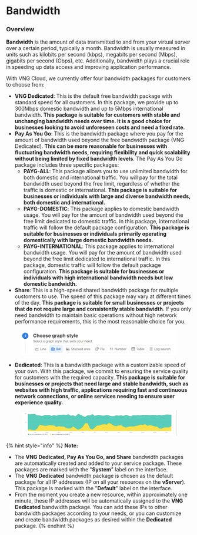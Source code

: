 # Bandwidth

### **Overview**

**Bandwidth** is the amount of data transmitted to and from your virtual server over a certain period, typically a month. Bandwidth is usually measured in units such as kilobits per second (kbps), megabits per second (Mbps), gigabits per second (Gbps), etc. Additionally, bandwidth plays a crucial role in speeding up data access and improving application performance.

With VNG Cloud, we currently offer four bandwidth packages for customers to choose from:

* **VNG Dedicated**: This is the default free bandwidth package with standard speed for all customers. In this package, we provide up to 300Mbps domestic bandwidth and up to 5Mbps international bandwidth. **This package is suitable for customers with stable and unchanging bandwidth needs over time. It is a good choice for businesses looking to avoid unforeseen costs and need a fixed rate.**
* **Pay As You Go**: This is the bandwidth package where you pay for the amount of bandwidth used beyond the free bandwidth package (VNG Dedicated). **This can be more reasonable for businesses with fluctuating bandwidth needs, requiring flexibility and quick scalability without being limited by fixed bandwidth levels**. The Pay As You Go package includes three specific packages:
  * **PAYG-ALL**: This package allows you to use unlimited bandwidth for both domestic and international traffic. You will pay for the total bandwidth used beyond the free limit, regardless of whether the traffic is domestic or international. **This package is suitable for businesses or individuals with large and diverse bandwidth needs, both domestic and international.**
  * **PAYG-DOMESTIC**: This package applies to domestic bandwidth usage. You will pay for the amount of bandwidth used beyond the free limit dedicated to domestic traffic. In this package, international traffic will follow the default package configuration. **This package is suitable for businesses or individuals primarily operating domestically with large domestic bandwidth needs.**
  * **PAYG-INTERNATIONAL**: This package applies to international bandwidth usage. You will pay for the amount of bandwidth used beyond the free limit dedicated to international traffic. In this package, domestic traffic will follow the default package configuration. **This package is suitable for businesses or individuals with high international bandwidth needs but low domestic bandwidth.**
* **Share**: This is a high-speed shared bandwidth package for multiple customers to use. The speed of this package may vary at different times of the day. **This package is suitable for small businesses or projects that do not require large and consistently stable bandwidth**. If you only need bandwidth to maintain basic operations without high network performance requirements, this is the most reasonable choice for you.

<figure><img src="../../../../.gitbook/assets/image (60) (1).png" alt=""><figcaption></figcaption></figure>

* **Dedicated**: This is a bandwidth package with a customizable speed of your own. With this package, we commit to ensuring the service quality for customers with the required capacity. **This package is suitable for businesses or projects that need large and stable bandwidth, such as websites with high traffic, applications requiring fast and continuous network connections, or online services needing to ensure user experience quality.**

<figure><img src="../../../../.gitbook/assets/image (61) (1).png" alt=""><figcaption></figcaption></figure>



{% hint style="info" %}
**Note:**

* The **VNG Dedicated, Pay As You Go, and Share** bandwidth packages are automatically created and added to your service package. These packages are marked with the "**System**" label on the interface.
* The **VNG Dedicated** bandwidth package is chosen as the default package for all IP addresses (IP on all your resources on the **vServer**). This package is marked with the "**Default**" label on the interface.
* From the moment you create a new resource, within approximately one minute, these IP addresses will be automatically assigned to the **VNG Dedicated** bandwidth package. You can add these IPs to other bandwidth packages according to your needs, or you can customize and create bandwidth packages as desired within the **Dedicated** package.
{% endhint %}

